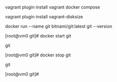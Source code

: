 vagrant plugin install vagrant docker compose


vagrant plugin install vagrant-disksize


docker run --name git bitnami/git:latest git --version

[root@vm0 git]# docker start git

git

[root@vm0 git]# docker stop git

git

[root@vm0 git]#
